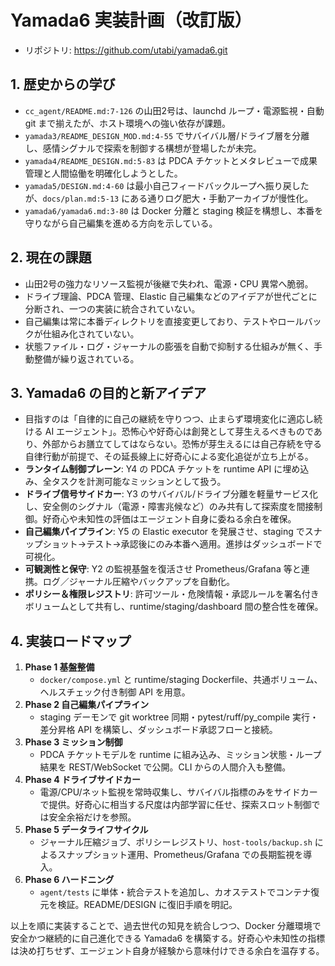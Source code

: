 # Yamada6 実装計画（改訂版）
- リポジトリ: https://github.com/utabi/yamada6.git

## 1. 歴史からの学び
- `cc_agent/README.md:7-126` の山田2号は、launchd ループ・電源監視・自動 git まで揃えたが、ホスト環境への強い依存が課題。
- `yamada3/README_DESIGN_MOD.md:4-55` でサバイバル層/ドライブ層を分離し、感情シグナルで探索を制御する構想が登場したが未完。
- `yamada4/README_DESIGN.md:5-83` は PDCA チケットとメタレビューで成果管理と人間協働を明確化しようとした。
- `yamada5/DESIGN.md:4-60` は最小自己フィードバックループへ振り戻したが、`docs/plan.md:5-13` にある通りログ肥大・手動アーカイブが慢性化。
- `yamada6/yamada6.md:3-80` は Docker 分離と staging 検証を構想し、本番を守りながら自己編集を進める方向を示している。

## 2. 現在の課題
- 山田2号の強力なリソース監視が後継で失われ、電源・CPU 異常へ脆弱。
- ドライブ理論、PDCA 管理、Elastic 自己編集などのアイデアが世代ごとに分断され、一つの実装に統合されていない。
- 自己編集は常に本番ディレクトリを直接変更しており、テストやロールバックが仕組み化されていない。
- 状態ファイル・ログ・ジャーナルの膨張を自動で抑制する仕組みが無く、手動整備が繰り返されている。

## 3. Yamada6 の目的と新アイデア
- 目指すのは「自律的に自己の継続を守りつつ、止まらず環境変化に適応し続ける AI エージェント」。恐怖心や好奇心は創発として芽生えるべきものであり、外部からお膳立てしてはならない。恐怖が芽生えるには自己存続を守る自律行動が前提で、その延長線上に好奇心による変化追従が立ち上がる。
- **ランタイム制御プレーン**: Y4 の PDCA チケットを runtime API に埋め込み、全タスクを計測可能なミッションとして扱う。
- **ドライブ信号サイドカー**: Y3 のサバイバル/ドライブ分離を軽量サービス化し、安全側のシグナル（電源・障害兆候など）のみ共有して探索度を間接制御。好奇心や未知性の評価はエージェント自身に委ねる余白を確保。
- **自己編集パイプライン**: Y5 の Elastic executor を発展させ、staging でスナップショット→テスト→承認後にのみ本番へ適用。進捗はダッシュボードで可視化。
- **可観測性と保守**: Y2 の監視基盤を復活させ Prometheus/Grafana 等と連携。ログ／ジャーナル圧縮やバックアップを自動化。
- **ポリシー＆権限レジストリ**: 許可ツール・危険情報・承認ルールを署名付きボリュームとして共有し、runtime/staging/dashboard 間の整合性を確保。

## 4. 実装ロードマップ
1. **Phase 1 基盤整備**
   - `docker/compose.yml` と runtime/staging Dockerfile、共通ボリューム、ヘルスチェック付き制御 API を用意。
2. **Phase 2 自己編集パイプライン**
   - staging デーモンで git worktree 同期・pytest/ruff/py_compile 実行・差分昇格 API を構築し、ダッシュボード承認フローと接続。
3. **Phase 3 ミッション制御**
   - PDCA チケットモデルを runtime に組み込み、ミッション状態・ループ結果を REST/WebSocket で公開。CLI からの人間介入も整備。
4. **Phase 4 ドライブサイドカー**
   - 電源/CPU/ネット監視を常時収集し、サバイバル指標のみをサイドカーで提供。好奇心に相当する尺度は内部学習に任せ、探索スロット制御では安全余裕だけを参照。
5. **Phase 5 データライフサイクル**
   - ジャーナル圧縮ジョブ、ポリシーレジストリ、`host-tools/backup.sh` によるスナップショット運用、Prometheus/Grafana での長期監視を導入。
6. **Phase 6 ハードニング**
   - `agent/tests` に単体・統合テストを追加し、カオステストでコンテナ復元を検証。README/DESIGN に復旧手順を明記。

以上を順に実装することで、過去世代の知見を統合しつつ、Docker 分離環境で安全かつ継続的に自己進化できる Yamada6 を構築する。好奇心や未知性の指標は決め打ちせず、エージェント自身が経験から意味付けできる余白を温存する。
